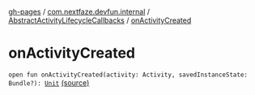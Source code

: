[gh-pages](../../index.md) / [com.nextfaze.devfun.internal](../index.md) / [AbstractActivityLifecycleCallbacks](index.md) / [onActivityCreated](.)

# onActivityCreated

`open fun onActivityCreated(activity: Activity, savedInstanceState: Bundle?): `[`Unit`](https://kotlinlang.org/api/latest/jvm/stdlib/kotlin/-unit/index.html) [(source)](https://github.com/NextFaze/dev-fun/tree/master/devfun/src/main/java/com/nextfaze/devfun/internal/ActivityTracking.kt#L26)